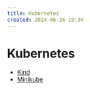 ```yaml
---
title: Kubernetes
created: 2024-06-16 19:34
---
```


<!-- markdownlint-disable MD025 -->

# Kubernetes

- [Kind](kind.md)
- [Minikube](minikube.md)
